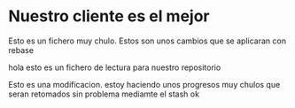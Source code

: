 # Nuestro cliente es el mejor 

Esto es un fichero muy chulo. Estos son unos cambios que se aplicaran con rebase

hola esto es un fichero de lectura para nuestro repositorio

Esto es una modificacion. estoy haciendo unos progresos muy chulos que seran retomados sin problema mediamte el stash
ok

